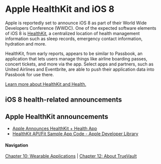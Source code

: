 # Apple HealthKit and iOS 8

Apple is reportedly set to announce iOS 8 as part of their World Wide Developers Conference (WWDC). One of the expected software elements of iOS 8 is [HealthKit](http://www.theverge.com/2014/6/2/5772074/apple-healthkit-ios-8-announcement), a centralized location of health management information such as sleep records, emergency contact information, hydration and more.

HealthKit, from early reports, appears to be similar to Passbook, an application that lets users manage things like airline boarding passes, concert tickets, and more via the app. Select apps and partners, such as United Airlines and Eventbrite, are able to push their application data into Passbook for use there. 

[Learn more about HealthKit and Health.](http://www.theverge.com/2014/6/2/5772074/apple-healthkit-ios-8-announcement)

## iOS 8 health-related announcements

## Apple HealthKit announcements

+ [Apple Announces HealthKit + Health App](https://github.com/truevault/hipaa-compliance-developers-guide/blob/master/11%20Apple%20HealthKit%20and%20iOS%208.md)
+  [HealthKit API/Fit Sample App Code - Apple Developer Library](https://developer.apple.com/library/prerelease/ios/samplecode/Fit/Introduction/Intro.html)

#### Navigation

[Chapter 10: Wearable Applications](https://github.com/truevault/hipaa-compliance-developers-guide/blob/master/10%20Wearable%20Applications.md) | [Chapter 12: About TrueVault](https://github.com/truevault/hipaa-compliance-developers-guide/blob/master/12%20About%20TrueVault.md)

